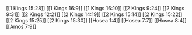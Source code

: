 [[1 Kings 15:28]]
[[1 Kings 16:9]]
[[1 Kings 16:10]]
[[2 Kings 9:24]]
[[2 Kings 9:31]]
[[2 Kings 12:21]]
[[2 Kings 14:19]]
[[2 Kings 15:14]]
[[2 Kings 15:22]]
[[2 Kings 15:25]]
[[2 Kings 15:30]]
[[Hosea 1:4]]
[[Hosea 7:7]]
[[Hosea 8:4]]
[[Amos 7:9]]
